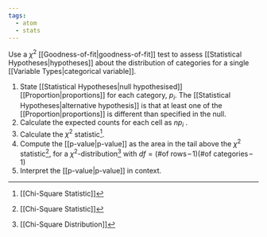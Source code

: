```yaml
---
tags:
  - atom
  - stats
---
```

Use a $\chi^2$ [[Goodness-of-fit|goodness-of-fit]] test to assess [[Statistical Hypotheses|hypotheses]] about the distribution of categories for a single [[Variable Types|categorical variable]].
1.  State [[Statistical Hypotheses|null hypothesised]] [[Proportion|proportions]] for each category, $p_i$. The [[Statistical Hypotheses|alternative hypothesis]] is that at least one of the [[Proportion|proportions]] is different than specified in the null.
2. Calculate the expected counts for each cell as $np_i$ .
3. Calculate the $\chi^2$ statistic[^1].
4. Compute the [[p-value|p-value]] as the area in the tail above the $\chi^2$ statistic[^1], for a $\chi^2$-distribution[^2] with $df = (\text{\# of rows} \,–\, 1)(\text{\# of categories} \,–\, 1)$
5. Interpret the [[p-value|p-value]] in context.

[^1]: [[Chi-Square Statistic]]
[^2]: [[Chi-Square Distribution]]